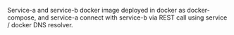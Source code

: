 Service-a  and  service-b  docker image  deployed in docker  as docker-compose,  and  service-a connect with service-b  via REST  call  using service / docker DNS resolver.  
